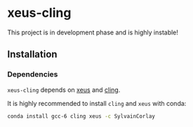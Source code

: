 # xeus-cling

This project is in development phase and is highly instable!

## Installation

### Dependencies

``xeus-cling`` depends on [xeus](https://github.com/QuantStack/xeusa) and [cling](https://github.com/root-project/cling).

It is highly recommended to install ``cling`` and ``xeus`` with conda:

```bash
conda install gcc-6 cling xeus -c SylvainCorlay
```

